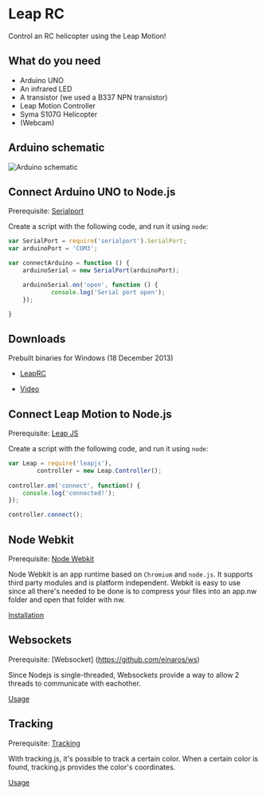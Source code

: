 # Leap RC

Control an RC helicopter using the Leap Motion!

## What do you need

- Arduino UNO
- An infrared LED
- A transistor (we used a B337 NPN transistor)
- Leap Motion Controller
- Syma S107G Helicopter
- (Webcam)

## Arduino schematic

![Arduino schematic](https://lh4.googleusercontent.com/-sgPLD4wMx9M/Uq9j9JoPXoI/AAAAAAAASOw/sCIufU5xXn0/w1246-h560-no/schema_bb.png)

## Connect Arduino UNO to Node.js

Prerequisite: [Serialport](https://github.com/voodootikigod/node-serialport)

Create a script with the following code, and run it using `node`:

```js
var SerialPort = require('serialport').SerialPort;
var arduinoPort = 'COM3';

var connectArduino = function () {
    arduinoSerial = new SerialPort(arduinoPort);

    arduinoSerial.on('open', function () {
            console.log('Serial port open');
    });

}
```

## Downloads

Prebuilt binaries for Windows (18 December 2013)

- [LeapRC](http://www.mediafire.com/download/v8afeemhwiaih74/nw.exe)

- [Video](http://www.mediafire.com/download/leai11d1leuw64l/video.exe)


## Connect Leap Motion to Node.js

Prerequisite: [Leap JS](https://github.com/leapmotion/leapjs)

Create a script with the following code, and run it using `node`:

```js
var Leap = require('leapjs'),
        controller = new Leap.Controller();
        
controller.on('connect', function() {
	console.log('connected!');
});

controller.connect();
```

## Node Webkit

Prerequisite: [Node Webkit](https://github.com/rogerwang/node-webkit)

Node Webkit is an app runtime based on `Chromium` and `node.js`. It supports third party modules and is platform independent.
Webkit is easy to use since all there's needed to be done is to compress your files into an app.nw folder and open that folder with nw.

[Installation](https://github.com/sam45/leaprc/wiki/Node-Webkit#installation)

## Websockets

Prerequisite: [Websocket] (https://github.com/einaros/ws)

Since Nodejs is single-threaded, Websockets provide a way to allow 2 threads to communicate with eachother.

[Usage](https://github.com/sam45/leaprc/wiki/Websocket)

## Tracking

Prerequisite: [Tracking](https://github.com/eduardolundgren/tracking.js)

With tracking.js, it's possible to track a certain color.
When a certain color is found, tracking.js provides the color's coordinates.

[Usage](https://github.com/sam45/leaprc/wiki/Tracking)
